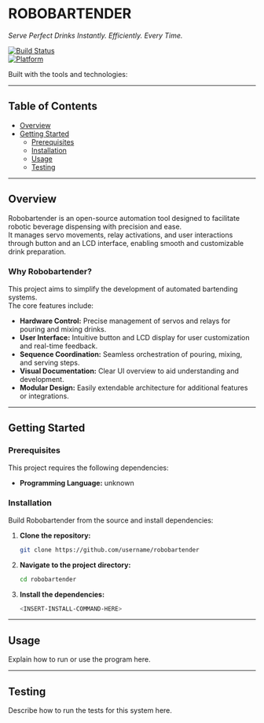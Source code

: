 # ROBOBARTENDER  
*Serve Perfect Drinks Instantly. Efficiently. Every Time.*

[![Build Status](https://img.shields.io/badge/build-passing-brightgreen.svg)]()  
[![Platform](https://img.shields.io/badge/platform-Arduino%20%7C%20ESP32-lightgrey.svg)]()  

Built with the tools and technologies:

---

## Table of Contents
- [Overview](#overview)
- [Getting Started](#getting-started)
  - [Prerequisites](#prerequisites)
  - [Installation](#installation)
  - [Usage](#usage)
  - [Testing](#testing)

---

## Overview  

Robobartender is an open-source automation tool designed to facilitate robotic beverage dispensing with precision and ease.  
It manages servo movements, relay activations, and user interactions through button and an LCD interface, enabling smooth and customizable drink preparation.

### Why Robobartender?
This project aims to simplify the development of automated bartending systems.  
The core features include:

- **Hardware Control:** Precise management of servos and relays for pouring and mixing drinks.  
- **User Interface:** Intuitive button and LCD display for user customization and real-time feedback.  
- **Sequence Coordination:** Seamless orchestration of pouring, mixing, and serving steps.  
- **Visual Documentation:** Clear UI overview to aid understanding and development.  
- **Modular Design:** Easily extendable architecture for additional features or integrations.  

---

## Getting Started  

### Prerequisites  
This project requires the following dependencies:

- **Programming Language:** unknown  

### Installation  

Build Robobartender from the source and install dependencies:

1. **Clone the repository:**
    ```bash
    git clone https://github.com/username/robobartender
    ```

2. **Navigate to the project directory:**
    ```bash
    cd robobartender
    ```

3. **Install the dependencies:**
    ```bash
    <INSERT-INSTALL-COMMAND-HERE>
    ```

---

## Usage  

Explain how to run or use the program here.

---

## Testing  

Describe how to run the tests for this system here.
